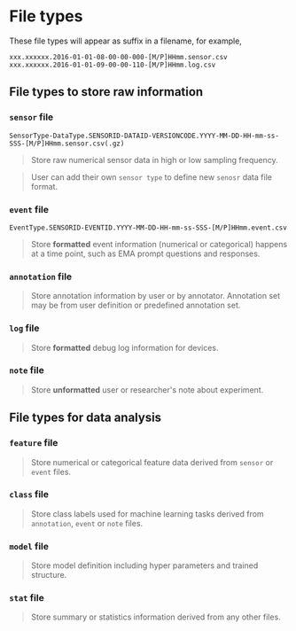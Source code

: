 # File types

These file types will appear as suffix in a filename, for example,

    xxx.xxxxxx.2016-01-01-08-00-00-000-[M/P]HHmm.sensor.csv
    xxx.xxxxxx.2016-01-01-09-00-00-110-[M/P]HHmm.log.csv

## File types to store raw information

### `sensor` file

```
SensorType-DataType.SENSORID-DATAID-VERSIONCODE.YYYY-MM-DD-HH-mm-ss-SSS-[M/P]HHmm.sensor.csv(.gz)
```

> Store raw numerical sensor data in high or low sampling frequency.

> User can add their own `sensor type` to define new `senosr` data file format.

### `event` file

```
EventType.SENSORID-EVENTID.YYYY-MM-DD-HH-mm-ss-SSS-[M/P]HHmm.event.csv
```
> Store **formatted** event information (numerical or categorical) happens at a time point, such as EMA prompt questions and responses.

### `annotation` file

> Store annotation information by user or by annotator. Annotation set may be from user definition or predefined annotation set.

### `log` file

> Store **formatted** debug log information for devices.

### `note` file

> Store **unformatted** user or researcher's note about experiment.

## File types for data analysis

### `feature` file

> Store numerical or categorical feature data derived from `sensor` or `event` files.

### `class` file

> Store class labels used for machine learning tasks derived from `annotation`, `event` or `note` files.

### `model` file

> Store model definition including hyper parameters and trained structure.

### `stat` file

> Store summary or statistics information derived from any other files.